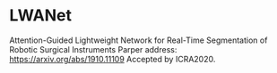 # LWANet
Attention-Guided Lightweight Network for Real-Time Segmentation of Robotic Surgical Instruments
Parper address: https://arxiv.org/abs/1910.11109
Accepted by ICRA2020.
